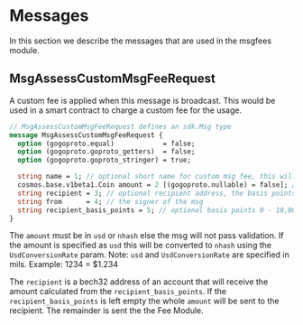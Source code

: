 # Messages

In this section we describe the messages that are used in the msgfees module.

## MsgAssessCustomMsgFeeRequest

A custom fee is applied when this message is broadcast. This would be used in a smart contract to charge a custom fee for the usage.  

```proto
// MsgAssessCustomMsgFeeRequest defines an sdk.Msg type
message MsgAssessCustomMsgFeeRequest {
  option (gogoproto.equal)            = false;
  option (gogoproto.goproto_getters)  = false;
  option (gogoproto.goproto_stringer) = true;

  string name = 1; // optional short name for custom msg fee, this will be emitted as a property of the event
  cosmos.base.v1beta1.Coin amount = 2 [(gogoproto.nullable) = false]; // amount of additional fee that must be paid
  string recipient = 3; // optional recipient address, the basis points amount is sent to the recipient
  string from      = 4; // the signer of the msg
  string recipient_basis_points = 5; // optional basis points 0 - 10,000 for recipient defaults to 10,000
}
```

The `amount` must be in `usd` or `nhash` else the msg will not pass validation.  If the amount is specified as `usd` this will be converted
to `nhash` using the `UsdConversionRate` param.  Note: `usd` and `UsdConversionRate` are specified in mils.  Example: 1234 = $1.234

The `recipient` is a bech32 address of an account that will receive the amount calculated from the `recipient_basis_points`.  If the `recipient_basis_points` is left empty the whole `amount` will be sent to the recipient.  The remainder is sent the the Fee Module.